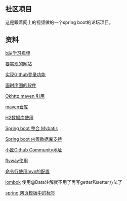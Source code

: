 ## 社区项目
这是跟着网上的视频做的一个spring boot的论坛项目。
## 资料
[b站学习视频](https://www.bilibili.com/video/av65117012?t=158&p=4)

[要实现的网站](https://elasticsearch.cn/explore)

[实现Github登录功能](https://developer.github.com/apps/building-oauth-apps/creating-an-oauth-app/)

[画时序图的软件](https://www.visual-paradigm.com/cn/download/community.jsp)

[Okhttp maven 引用](https://search.maven.org/artifact/com.squareup.okhttp3/okhttp/4.3.1/jar)

[maven仓库](https://mvnrepository.com/)

[H2数据库使用](http://www.h2database.com/html/quickstart.html)

[Spring boot 整合 Mybatis](https://mybatis.org/spring-boot-starter/mybatis-spring-boot-autoconfigure/)

[Spring boot 内置数据库支持](https://docs.spring.io/spring-boot/docs/2.2.4.RELEASE/reference/htmlsingle/#boot-features-embedded-database-support)

[小匠Github Community地址](https://github.com/codedrinker/community)

[flyway使用](https://flywaydb.org/getstarted/firststeps/maven)

[命令行使用mvn的配置](https://www.runoob.com/maven/maven-setup.html)

[lombok](https://projectlombok.org/setup/maven)
使用@Data注解就不用了再写getter和setter方法了

[spring 网页模板中的标签](https://www.thymeleaf.org/doc/tutorials/3.0/usingthymeleaf.html#setting-attribute-values)




